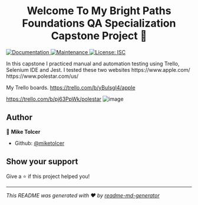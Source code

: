 
<h1 align="center">Welcome To My Bright Paths Foundations QA Specialization Capstone Project 👋</h1>
<p>
  <a href="https://github.com/miketolcer/QA-capstone#readme" target="_blank">
    <img alt="Documentation" src="https://img.shields.io/badge/documentation-yes-brightgreen.svg" />
  </a>
  <a href="https://github.com/miketolcer/QA-capstone/graphs/commit-activity" target="_blank">
    <img alt="Maintenance" src="https://img.shields.io/badge/Maintained%3F-yes-green.svg" />
  </a>
  <a href="#" target="_blank">
    <img alt="License: ISC" src="https://img.shields.io/github/license/miketolcer/QA-capstone" />
  </a>
</p>
  In this capstone I practiced manual and automation testing using Trello, Selenium IDE and Jest. I tested these two websites https://www.apple.com/ https://www.polestar.com/us/

My Trello boards.
https://trello.com/b/yBuIsgI4/apple


https://trello.com/b/pj63PpWk/polestar
![image](https://user-images.githubusercontent.com/92329885/151439502-1b2d8de2-f09b-4caf-8d6b-26bb19e41aca.png)
## Author

👤 **Mike Tolcer**

* Github: [@miketolcer](https://github.com/miketolcer)

## Show your support

Give a ⭐️ if this project helped you!

***
_This README was generated with ❤️ by [readme-md-generator](https://github.com/kefranabg/readme-md-generator)_
